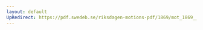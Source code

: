 ```yaml
---
layout: default
UpRedirect: https://pdf.swedeb.se/riksdagen-motions-pdf/1869/mot_1869__ak__00304.pdf
---
```

